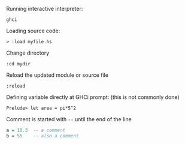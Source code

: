 Running interactive interpreter:
```
ghci
```

Loading source code:
```
> :load myfile.hs
```

Change directory
```
:cd mydir
```

Reload the updated module or source file
```
:reload
```

Defining variable directly at GHCi prompt: (this is not commonly done)
```
Prelude> let area = pi*5^2
```

Comment is started with `--` until the end of the line
```haskell
a = 10.3  -- a comment
b = 55    -- also a comment
```


